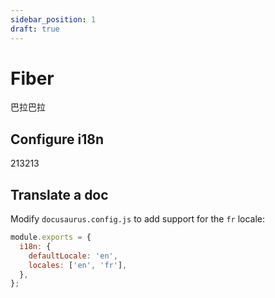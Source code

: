 ```yaml
---
sidebar_position: 1
draft: true
---
```


# Fiber

巴拉巴拉

## Configure i18n

213213


## Translate a doc

Modify `docusaurus.config.js` to add support for the `fr` locale:

```js title="docusaurus.config.js"
module.exports = {
  i18n: {
    defaultLocale: 'en',
    locales: ['en', 'fr'],
  },
};
```


